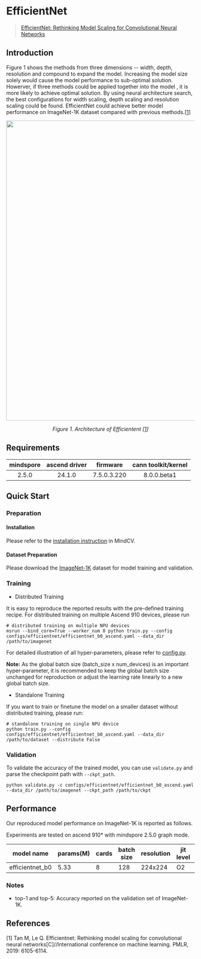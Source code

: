 # EfficientNet
<!--- Guideline: please use url linked to the paper abstract in ArXiv instead of PDF for fast loading.  -->
> [EfficientNet: Rethinking Model Scaling for Convolutional Neural Networks](https://arxiv.org/abs/1905.11946)

## Introduction
<!--- Guideline: Introduce the model and architectures. Please cite if you use/adopt paper explanation from others. -->
<!--- Guideline: If an architecture table/figure is available in the paper, please put one here and cite for intuitive illustration. -->

Figure 1 shows the methods from three dimensions -- width, depth, resolution and compound to expand the model. Increasing the model
size solely would cause the model performance to sub-optimal solution. Howerver, if three methods could be applied together into the model
, it is more likely to achieve optimal solution. By using neural architecture search, the best configurations for width scaling, depth scaling
and resolution scaling could be found. EfficientNet could achieve better model performance on ImageNet-1K dataset compared with previous methods.[[1](#references)]

<p align="center">
  <img src="https://user-images.githubusercontent.com/77485245/225044036-d0344404-e86c-483c-971f-863ebe6decc6.jpeg" width=800 />
</p>
<p align="center">
  <em>Figure 1. Architecture of Efficientent [<a href="#references">1</a>] </em>
</p>

## Requirements
| mindspore | ascend driver |  firmware   | cann toolkit/kernel |
| :-------: | :-----------: | :---------: | :-----------------: |
|   2.5.0   |   24.1.0      | 7.5.0.3.220 |     8.0.0.beta1     |


## Quick Start

### Preparation

#### Installation
Please refer to the [installation instruction](https://mindspore-lab.github.io/mindcv/installation/) in MindCV.

#### Dataset Preparation
Please download the [ImageNet-1K](https://www.image-net.org/challenges/LSVRC/2012/index.php) dataset for model training and validation.

### Training
<!--- Guideline: Please avoid using shell scripts in the command line. Python scripts preferred. -->

* Distributed Training

It is easy to reproduce the reported results with the pre-defined training recipe. For distributed training on multiple Ascend 910 devices, please run

```shell
# distributed training on multiple NPU devices
msrun --bind_core=True --worker_num 8 python train.py --config configs/efficientnet/efficientnet_b0_ascend.yaml --data_dir /path/to/imagenet
```



For detailed illustration of all hyper-parameters, please refer to [config.py](https://github.com/mindspore-lab/mindcv/blob/main/config.py).

**Note:**  As the global batch size  (batch_size x num_devices) is an important hyper-parameter, it is recommended to keep the global batch size unchanged for reproduction or adjust the learning rate linearly to a new global batch size.

* Standalone Training

If you want to train or finetune the model on a smaller dataset without distributed training, please run:

```shell
# standalone training on single NPU device
python train.py --config configs/efficientnet/efficientnet_b0_ascend.yaml --data_dir /path/to/dataset --distribute False
```

### Validation

To validate the accuracy of the trained model, you can use `validate.py` and parse the checkpoint path with `--ckpt_path`.

```
python validate.py -c configs/efficientnet/efficientnet_b0_ascend.yaml --data_dir /path/to/imagenet --ckpt_path /path/to/ckpt
```

## Performance

Our reproduced model performance on ImageNet-1K is reported as follows.

Experiments are tested on ascend 910* with mindspore 2.5.0 graph mode.

| model name      | params(M) | cards | batch size | resolution | jit level | graph compile | ms/step | img/s   | acc@top1 | acc@top5 | recipe                                                                                                     | weight                                                                                                            |
| --------------- | --------- | ----- | ---------- | ---------- | --------- | ------------- |---------| ------- | -------- | -------- | ---------------------------------------------------------------------------------------------------------- | ----------------------------------------------------------------------------------------------------------------- |
| efficientnet_b0 | 5.33      | 8     | 128        | 224x224    | O2        | 353s          | 173.47  | 5903.03| 76.88    | 93.28    | [yaml](https://github.com/mindspore-lab/mindcv/blob/main/configs/efficientnet/efficientnet_b0_ascend.yaml) | [weights](https://download-mindspore.osinfra.cn/toolkits/mindcv/efficientnet/efficientnet_b0-f8d7aa2a-910v2.ckpt) |

### Notes
- top-1 and top-5: Accuracy reported on the validation set of ImageNet-1K.


## References
<!--- Guideline: Citation format GB/T 7714 is suggested. -->

[1] Tan M, Le Q. Efficientnet: Rethinking model scaling for convolutional neural networks[C]//International conference on machine learning. PMLR, 2019: 6105-6114.
